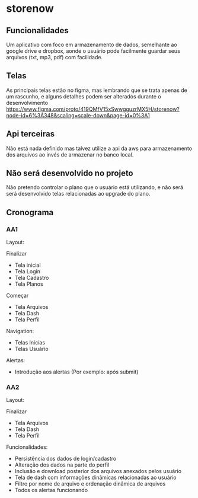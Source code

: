 # storenow

## Funcionalidades
Um aplicativo com foco em armazenamento de dados, semelhante ao google drive e dropbox, aonde o usuário pode facilmente guardar seus arquivos (txt, mp3, pdf) com facilidade.

## Telas
As principais telas estão no figma, mas lembrando que se trata apenas de um rascunho, e alguns detalhes podem ser alterados durante o desenvolvimento
https://www.figma.com/proto/419QMfV15xSwwgguzrMX5H/storenow?node-id=6%3A348&scaling=scale-down&page-id=0%3A1

## Api terceiras
Não está nada definido mas talvez utilize a api da aws para armazenamento dos arquivos ao invés de armazenar no banco local.

## Não será desenvolvido no projeto
Não pretendo controlar o plano que o usuário está utilizando, e não será será desenvolvido telas relacionadas ao upgrade do plano.

## Cronograma

### AA1

Layout:

Finalizar
- Tela inicial
- Tela Login
- Tela Cadastro
- Tela Planos

Começar
- Tela Arquivos
- Tela Dash
- Tela Perfil


Navigation:

- Telas Inicias
- Telas Usuário

Alertas:

- Introdução aos alertas (Por exemplo: após submit)

### AA2

Layout:

Finalizar
- Tela Arquivos
- Tela Dash
- Tela Perfil

Funcionalidades:
- Persistência dos dados de login/cadastro
- Alteração dos dados na parte do perfil
- Inclusão e download posterior dos arquivos anexados pelos usuário
- Tela de dash com informações dinâmicas relacionadas ao usuário
- Filtro por nome de arquivo e ordenação dinâmica de arquivos
- Todos os alertas funcionando
